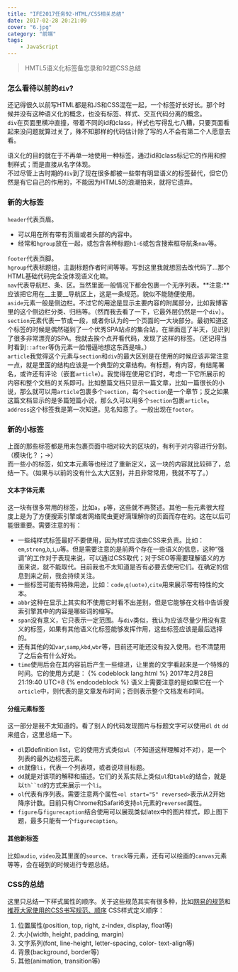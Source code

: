 ```yaml
---
title: "IFE2017任务92-HTML/CSS相关总结"
date: 2017-02-28 20:21:09
cover: "6.jpg"
category: "前端"
tags:
    - JavaScript
---
```

>HMTL5语义化标签备忘录和92题CSS总结

### 怎么看待以前的`div`?
还记得很久以前写HTML都是和JS和CSS混在一起，一个标签好长好长。那个时候并没有这种语义化的概念，也没有标签、样式、交互代码分离的概念。  
`div`在页面里横冲直撞，带着不同的id和class，样式也写得乱七八糟，只要页面看起来没问题就算过关了，殊不知那样的代码估计除了写的人不会有第二个人愿意去看。
<!-- more -->  
语义化的目的就在于不再单一地使用一种标签，通过id和class标记它的作用和控制样式；而是直接从名字体现。  
不过尽管上古时期的`div`到了现在很多都被一些带有明显语义的标签替代，但它仍然是有它自己的作用的，不能因为HTML5的浪潮拍来，就将它遗弃。
### 新的**大**标签
`header`代表页眉。
* 可以用在所有带有页眉或者头部的内容中。  
* 经常和`hgroup`放在一起，或包含各种标题`h1-6`或包含搜索框导航条`nav`等。

`footer`代表页脚。  
`hgroup`代表标题组，主副标题作者时间等等。写到这里我就想回去改代码了...那个HTML基础代码完全没体现语义化嘛。  
`nav`代表导航栏、条、区。当然里面一般情况下都会包裹一个无序列表。**注意:**应该把它用在__主要__导航区上，这是一条规范。貌似不能随便使用。  
`aside`元素一般是侧边栏。不过它的用途是显示主要内容的附属部分，比如我博客里的这个侧边栏分类、归档等。（然而我去看了一下，它最外层仍然是一个`div`）。
`section`元素代表一节或一段，或者你认为的一个页面的一大块部分。最初知道这个标签的时候是偶然碰到了一个优秀SPA站点的集合站，在里面逛了半天，见识到了很多非常漂亮的SPA。我就去挨个点开看代码，发现了这样的标签。（还记得当时看到`::after`等伪元素一脸懵逼地想这东西是啥。）  
`article`我觉得这个元素与`section`和`div`的最大区别是在使用的时候应该非常注意一点，就是里面的结构应该是一个典型的文章结构。有标题，有内容，有结尾署名，或许还有评论（嵌套`article`）。我觉得在使用它们时，考虑一下它所展示的内容和整个文档的关系即可。比如整篇文档只显示一篇文章，比如一篇很长的小说，那么就可以用`article`包裹多个`section`，每个`section`是一个章节；反之如果这篇文档显示的是多篇短篇小说，那么久可以用多个`section`包裹`article`。
`address`这个标签我是第一次知道。见名知意了。一般出现在`footer`。

### 新的小标签
上面的那些标签都是用来包裹页面中相对较大的区块的，有利于对内容进行分割。（模块化？；->）  
而一些小的标签，如文本元素等也经过了重新定义，这一块的内容就比较碎了，总结一下。（如果与以前的没有什么太大区别，并且非常常用，我就不写了。）

#### 文本字体元素
这一块有很多常用的标签，比如`a`，`p`等，这些就不再赘述。其他一些元素很大程度上是为了方便搜索引擎或者网络爬虫更好滴理解你的页面而存在的。这在以后可能很重要。需要注意的有：
* 一些纯样式标签最好不要使用，因为样式应该由CSS来负责。比如：`em`,`strong`,`b`,`i`,`u`等。但是需要注意的是前两个存在一些语义的信息，这种“强调”的工作对于表现来说，可以通过CSS取代；对于SEO等需要理解语义的方面来说，就不能取代。目前我也不太知道是否有必要去使用它们。在确定的信息到来之前，我会持续关注。
* 一些标签可能有特殊用途，比如：`code`,`q(uote)`,`cite`用来展示带有特性的文本。
* `abbr`这种在显示上其实和不使用它时看不出差别，但是它能够在文档中告诉搜索引擎其中的内容是哪些词的缩写。
* `span`没有意义，它只表示一定范围。与`div`类似，我认为应该尽量少用没有意义的标签，如果有其他语义化标签能够发挥作用，这些标签应该是最后选择的。
* 还有其他的如`var`,`samp`,`kbd`,`wbr`等，目前还可能还没有投入使用。也不清楚用了之后会有什么好处。
* `time`使用后会在其内容前后产生一些缩进，让里面的文字看起来是一个特殊的时间。它的使用方式是：
  {% codeblock lang:html %}
  <time datetime="2017-02-28T21:19:40+08:00" pubdate>2017年2月28日21:19:40 UTC+8</time>
  {% endcodeblock %}
  语义上需要注意的是如果它在一个`article`中，则代表的是文章发布时间；否则表示整个文档发布时间。

#### 分组元素标签
这一部分是我不太知道的。看了别人的代码发现图片与标题文字可以使用`dl` `dt` `dd`来组合，这里总结一下。
* `dl`即definition list，它的使用方式类似`ul`（不知道这样理解对不对），是一个列表的最外边标签元素。
* `dt`就像`li`，代表一个列表项，或者说项目标题。
* `dd`就是对该项的解释和描述。它们的关系实际上类似`ul`和`table`的结合，就是以`th``td`的方式来展示一个`li`。
* `ol`代表有序列表。需要注意两个属性`<ol start="5" reversed>`表示从2开始降序计数。目前只有Chrome和Safari6支持`ol`元素的`reversed`属性。
* `figure`与`figurecaption`结合使用可以展现类似latex中的图片样式，即上图下题，最多只能有一个`figurecaption`。

#### 其他新标签
比如`audio`, `video`及其里面的`source`、`track`等元素，还有可以绘画的`canvas`元素等等，会在碰到的时候进行专题总结。

### CSS的总结
这里只总结一下样式属性的顺序。关于这些规范其实有很多种，比如[网易的规范](http://nec.netease.com/standard)和[推荐大家使用的CSS书写规范、顺序](http://www.shejidaren.com/css-written-specifications.html)
CSS样式定义顺序：
1. 位置属性(position, top, right, z-index, display, float等)
2. 大小(width, height, padding, margin)
3. 文字系列(font, line-height, letter-spacing, color- text-align等)
4. 背景(background, border等)
5. 其他(animation, transition等)
